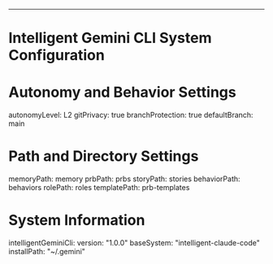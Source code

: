 ---
# Intelligent Gemini CLI System Configuration

# Autonomy and Behavior Settings
autonomyLevel: L2
gitPrivacy: true
branchProtection: true
defaultBranch: main

# Path and Directory Settings
memoryPath: memory
prbPath: prbs
storyPath: stories
behaviorPath: behaviors
rolePath: roles
templatePath: prb-templates

# System Information
intelligentGeminiCli:
  version: "1.0.0"
  baseSystem: "intelligent-claude-code"
  installPath: "~/.gemini"
